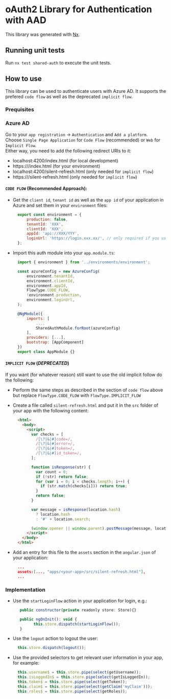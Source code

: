 # oAuth2 Library for Authentication with AAD

This library was generated with [Nx](https://nx.dev).

## Running unit tests

Run `nx test shared-auth` to execute the unit tests.

## How to use

This library can be used to authenticate users with Azure AD. It supports the prefered `code flow` as well as the deprecated `implicit flow`.


### Prequisites

### Azure AD

Go to your `app registration` -> `Authentication` and `Add a platform`.  
Choose `Single Page Application` for `Code Flow` (recommended) or `Web` for `Implicit Flow`.  
Either way, you need to add the following redirect URIs to it:  
- localhost:4200/index.html (for local development)
- https://<your-domain>/index.html (for your environment)
- localhost:4200/silent-refresh.html (only needed for `implicit flow`)
- https://<your-domain>/silent-refresh.html (only needed for `implicit flow`)

#### `CODE FLOW` (Recommended Approach):

- Get the `client id`, `tenant id` as well as the `app id` of your application in Azure and set them in your `environment` files:
  ```js
    export const environment = {
        production: false,
        tenantId: 'XXX',
        clientId: 'XXX',
        appId: 'api://XXX/YYY',
        loginUrl: 'https://login.xxx.xx/', // only required if you use another azure tenant
    };

  ```
- Import this auth module into your `app.module.ts`:   
  ```js
    import { environment } from '../environments/environment';

    const azureConfig = new AzureConfig(
        environment.tenantId,
        environment.clientId,
        environment.appId,
        FlowType.CODE_FLOW,
        !environment.production,
        environment.loginUrl,
    );

    @NgModule({
        imports: [
            ....
            SharedAuthModule.forRoot(azureConfig)
        ],
        providers: [...],
        bootstrap: [AppComponent]
    })
    export class AppModule {}
  ```

#### `IMPLICIT FLOW` (*DEPRECATED*)

If you want (for whatever reason) still want to use the old implicit follow do the following:  

- Perform the same steps as described in the section of `code flow` above but replace `FlowType.CODE_FLOW` with `FlowType.IMPLICIT_FLOW`

- Create a file called `silent-refresh.html` and put it in the `src` folder of your app with the following content:
  ```html
    <html>
      <body>
        <script>
          var checks = [
            /[\?|&|#]code=/,
            /[\?|&|#]error=/,
            /[\?|&|#]token=/,
            /[\?|&|#]id_token=/,
          ];

          function isResponse(str) {
            var count = 0;
            if (!str) return false;
            for (var i = 0; i < checks.length; i++) {
              if (str.match(checks[i])) return true;
            }
            return false;
          }

          var message = isResponse(location.hash)
            ? location.hash
            : '#' + location.search;

          (window.opener || window.parent).postMessage(message, location.origin);
        </script>
      </body>
    </html>
  ```
- Add an entry for this file to the `assets` section in the `angular.json` of your application:
  ```json
    ...
    assets:[..., "apps/<your-app>/src/silent-refresh.html"],
    ...
  ```


### Implementation

* Use the `startLoginFlow` action in your application for login, e.g.:
   ```js
      public constructor(private readonly store: Store){}

      public ngOnInit(): void {
            this.store.dispatch(startLoginFlow());
      }
   ```
* Use the `logout` action to logout the user:
    ```js
      this.store.dispatch(logout());
    ```
* Use the provided selectors to get relevant user information in your app, for example:
    ```js
      this.username$ = this.store.pipe(select(getUsername));
      this.isLoggedIn$ = this.store.pipe(select(getIsLoggedIn));
      this.token$ = this.store.pipe(select(getToken));
      this.claim$ = this.store.pipe(select(getClaim('myClaim')));
      this.roles$ = this.store.pipe(select(getRoles));
    ```
